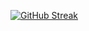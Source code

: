 [![GitHub Streak](https://streak-stats.demolab.com?user=Jyriu&theme=highcontrast&hide_border=true&border_radius=5&date_format=M%20j%5B%2C%20Y%5D)](https://git.io/streak-stats)
